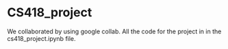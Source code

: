 # CS418_project

We collaborated by using google collab. All the code for the project in in the cs418_project.ipynb file. 
